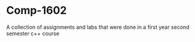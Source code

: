 # Comp-1602

A collection of assignments and labs that were done in a first year second semester c++ course
